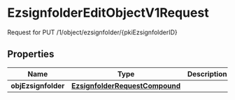 

# EzsignfolderEditObjectV1Request

Request for PUT /1/object/ezsignfolder/{pkiEzsignfolderID}

## Properties

| Name | Type | Description | Notes |
|------------ | ------------- | ------------- | -------------|
|**objEzsignfolder** | [**EzsignfolderRequestCompound**](EzsignfolderRequestCompound.md) |  |  |



